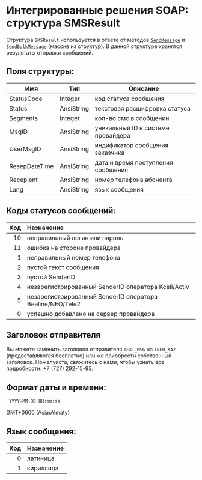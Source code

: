 # Интегрированные решения SOAP: структура SMSResult

Структура `SMSResult` используется в ответе от методов [`SendMessage`](/protocols/soap/method-sendmessage.html) и [`SendBulkMessage`](/protocols/soap/method-sendbulkmessage.html) (массив из структур). В данной структуре хранятся результаты отправки сообщений.

## Поля структуры:

Имя           | Тип        | Описание
--------------|------------|---------
StatusCode    | Integer    | код статуса сообщения
Status        | AnsiString | текстовая расшифровка статуса
Segments      | Integer    | кол-во смс в сообщении
MsgID         | AnsiString | уникальный ID в системе провайдера
UserMsgID     | AnsiString | индификатор сообщения заказчика
ResepDateTime | AnsiString | дата и время поступления сообщения
Recepient     | AnsiString | номер телефона абонента
Lang          | AnsiString | язык сообщения

## Коды статусов сообщений:

Код | Назначение
---:|:----------
10  | неправильный логин или пароль
11  | ошибка на стороне провайдера
1   | неправильный номер телефона
2   | пустой текст сообщения
3   | пустой SenderID
4   | незарегистрированный SenderID оператора Kcell/Activ
5   | незарегистрированный SenderID оператора Beeline/NEO/Tele2
0   | успешно добавлено на сервер провайдера

## Заголовок отправителя

Вы можете заменить заголовок отправителя `TEXT_MSG` на `INFO_KAZ` (предоставляются бесплатно) или же приобрести собственный заголовок. Пожалуйста, свяжитесь с нами, чтобы узнать все подробности: [+7 (727) 292-15-93](tel:+77272921593).

## Формат даты и времени:

     YYYY-MM-DD HH:mm:ss

GMT+0600 (Asia/Almaty)

## Язык сообщения:

Код | Назначение
---:|:----------
0   | латиница
1   | кириллица
